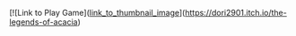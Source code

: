 [![Link to Play Game]([link_to_thumbnail_image](https://drive.google.com/drive/folders/1zUqgtKw9dnLuIb-kOhjPJF9Lw1a485QY)](https://dori2901.itch.io/the-legends-of-acacia)
